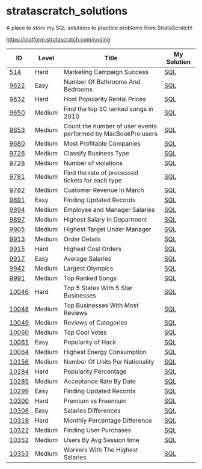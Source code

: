 # stratascratch_solutions

A place to store my SQL solutions to practice problems from StrataScratch!

https://platform.stratascratch.com/coding

| ID | Level | Title | My Solution |
| --- | --- | --- | --- |
| [514](https://platform.stratascratch.com/coding/514-marketing-campaign-success-advanced?) | Hard | Marketing Campaign Success | [SQL](hard/514_Marketing_Campaign_Success.sql)
| [9622](https://platform.stratascratch.com/coding/9622-number-of-bathrooms-and-bedrooms?) | Easy | Number Of Bathrooms And Bedrooms | [SQL](easy/9622_Number_Of_Bathrooms_And_Bedrooms.sql)
| [9632](https://platform.stratascratch.com/coding/9632-host-popularity-rental-prices?) | Hard | Host Popularity Rental Prices | [SQL](hard/9632_Host_Popularity_Rental_Prices.sql)
| [9650](https://platform.stratascratch.com/coding/9650-find-the-top-10-ranked-songs-in-2010?) | Medium | Find the top 10 ranked songs in 2010 | [SQL](medium/9650_Find_the_top_10_ranked_songs_in_2010.sql)
| [9653](https://platform.stratascratch.com/coding/9653-count-the-number-of-user-events-performed-by-macbookpro-users?) | Medium | Count the number of user events performed by MacBookPro users | [SQL](medium/9653_Count_the_number_of_user_events_performed_by_MacBookPro_users.sql)
| [9680](https://platform.stratascratch.com/coding/9680-most-profitable-companies?) | Medium | Most Profitable Companies | [SQL](medium/9680_Most_Profitable_Companies.sql)
| [9726](https://platform.stratascratch.com/coding/9726-classify-business-type?) | Medium | Classify Business Type | [SQL](medium/9726_Classify_Business_Type.sql)
| [9728](https://platform.stratascratch.com/coding/9728-inspections-that-resulted-in-violations?) | Medium | Number of violations | [SQL](medium/9728_Number_of_violations.sql)
| [9781](https://platform.stratascratch.com/coding/9781-find-the-rate-of-processed-tickets-for-each-type?) | Medium | Find the rate of processed tickets for each type | [SQL](medium/9781_Find_the_rate_of_processed_tickets_for_each_type.sql)
| [9782](https://platform.stratascratch.com/coding/9782-customer-revenue-in-march?) | Medium | Customer Revenue In March | [SQL](medium/9782_Customer_Revenue_In_March.sql)
| [9891](https://platform.stratascratch.com/coding/9891-customer-details?) | Easy | Finding Updated Records | [SQL](easy/9891_Finding_Updated_Records.sql)
| [9894](https://platform.stratascratch.com/coding/9894-employee-and-manager-salaries?) | Medium | Employee and Manager Salaries | [SQL](medium/9894_Employee_and_Manager_Salaries.sql)
| [9897](https://platform.stratascratch.com/coding/9897-highest-salary-in-department?) | Medium | Highest Salary In Department | [SQL](medium/9897_Highest_Salary_In_Department.sql)
| [9905](https://platform.stratascratch.com/coding/9905-highest-target-under-manager?) | Medium | Highest Target Under Manager | [SQL](medium/9905_Highest_Target_Under_Manager.sql)
| [9913](https://platform.stratascratch.com/coding/9913-order-details?) | Medium | Order Details | [SQL](medium/9913_Order_Details.sql)
| [9915](https://platform.stratascratch.com/coding/9915-highest-cost-orders?) | Hard | Highest Cost Orders | [SQL](hard/9915_Highest_Cost_Orders.sql) |
| [9917](https://platform.stratascratch.com/coding/9917-average-salaries?) | Easy | Average Salaries | [SQL](easy/9917_Average_Salaries.sql)
| [9942](https://platform.stratascratch.com/coding/9942-largest-olympics?) | Medium | Largest Olympics | [SQL](medium/9942_Largest_Olympics.sql)
| [9991](https://platform.stratascratch.com/coding/9991-top-ranked-songs?) | Medium | Top Ranked Songs | [SQL](medium/9991_Top_Ranked_Songs.sql)
| [10046](https://platform.stratascratch.com/coding/10046-top-5-states-with-5-star-businesses?) | Hard | Top 5 States With 5 Star Businesses | [SQL](hard/10046_Top_5_States_With_5_Star_Businesses.sql)
| [10048](https://platform.stratascratch.com/coding/10048-top-businesses-with-most-reviews?) | Medium | Top Businesses With Most Reviews | [SQL](medium/10048_Top_Businesses_With_Most_Reviews.sql)
| [10049](https://platform.stratascratch.com/coding/10049-reviews-of-categories?) | Medium | Reviews of Categories | [SQL](medium/10049_Review_of_Categories.sql)
| [10060](https://platform.stratascratch.com/coding/10060-top-cool-votes) | Medium | Top Cool Votes | [SQL](medium/10060_Top_Cool_Votes.sql)
| [10061](https://platform.stratascratch.com/coding/10061-popularity-of-hack?) | Easy | Popularity of Hack | [SQL](easy/10061_Popularity_of_Hack.sql)
| [10064](https://platform.stratascratch.com/coding/10064-highest-energy-consumption?) | Medium | Highest Energy Consumption | [SQL](medium/10064_Highest_Energy_Consumption.sql)
| [10156](https://platform.stratascratch.com/coding/10156-number-of-units-per-nationality?) | Medium | Number Of Units Per Nationality | [SQL](medium/10156_Number_Of_Units_Per_Nationality.sql)
| [10284](https://platform.stratascratch.com/coding/10284-popularity-percentage?) | Hard | Popularity Percentage | [SQL](hard/10284_Popularity_Percentage.sql)
| [10285](https://platform.stratascratch.com/coding/10285-acceptance-rate-by-date?) | Medium | Acceptance Rate By Date | [SQL](medium/10285_Acceptance_Rate_By_Date.sql)
| [10299](https://platform.stratascratch.com/coding/10299-finding-updated-records?) | Easy | Finding Updated Records | [SQL](easy/10299_Finding_Updated_Records.sql)
| [10300](https://platform.stratascratch.com/coding/10300-premium-vs-freemium?) | Hard | Premium vs Freemium | [SQL](hard/10300_Premium_vs_Freemium.sql)
| [10308](https://platform.stratascratch.com/coding/10308-salaries-differences?) | Easy | Salaries Differences | [SQL](easy/10308_Salaries_Differences.sql)
| [10319](https://platform.stratascratch.com/coding/10319-monthly-percentage-difference?) | Hard | Monthly Percentage Difference | [SQL](hard/10319_Monthly_Percentage_Difference.sql)
| [10322](https://platform.stratascratch.com/coding/10322-finding-user-purchases?) | Medium | Finding User Purchases | [SQL](medium/10322_Finding_User_Purchases.sql)
| [10352](https://platform.stratascratch.com/coding/10352-users-by-avg-session-time?) | Medium | Users By Avg Session time | [SQL](medium/10352_Users_By_Avg_Session_time.sql)
| [10353](https://platform.stratascratch.com/coding/10353-workers-with-the-highest-salaries) | Medium | Workers With The Highest Salaries | [SQL](medium/10353_Workers_With_The_Highest_Salaries.sql)